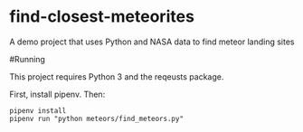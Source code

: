 # find-closest-meteorites
A demo project that uses Python and NASA data to find meteor landing sites

#Running

This project requires Python 3 and the reqeusts package.

First, install pipenv. Then:

```
pipenv install 
pipenv run "python meteors/find_meteors.py"
```

